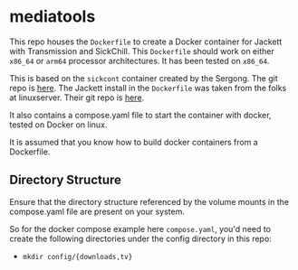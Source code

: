 # mediatools
This repo houses the `Dockerfile` to create a Docker container for Jackett with Transmission and SickChill.
This `Dockerfile` should work on either `x86_64` or `arm64` processor architectures. It has been tested on `x86_64`.

This is based on the `sickcont` container created by the Sergong. The git repo is [here](https://github.com/Sergong/sickcont).
The Jackett install in the `Dockerfile` was taken from the folks at linuxserver. Their git repo is [here](https://github.com/linuxserver/docker-jackett).

It also contains a compose.yaml file to start the container with docker, tested on Docker on linux.

It is assumed that you know how to build docker containers from a Dockerfile.

## Directory Structure

Ensure that the directory structure referenced by the volume mounts in the compose.yaml file are  present on your system.

So for the docker compose example here `compose.yaml`, you'd need to create the following directories under the config directory in this repo:
- `mkdir config/{downloads,tv}`

